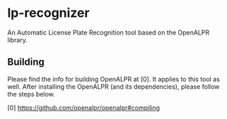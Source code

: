 # lp-recognizer
An Automatic License Plate Recognition tool based on the OpenALPR library.

## Building
Please find the info for building OpenALPR at [0]. It applies to this tool as well.
After installing the OpenALPR (and its dependencies), please follow the steps below.

[0]  https://github.com/openalpr/openalpr#compiling
